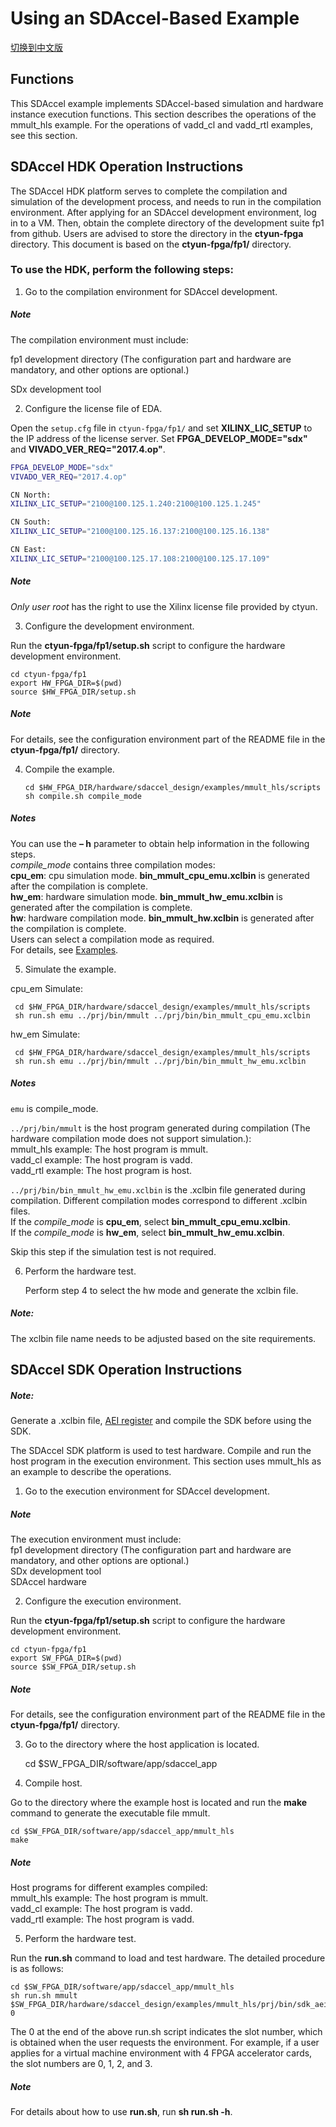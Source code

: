 Using an SDAccel-Based Example
========================

[切换到中文版](./Using_an_SDAccel_based_Example_cn.md)

Functions
--------------------------------------------------------------------------------------------------------------------------------------------------------------------------------

This SDAccel example implements SDAccel-based simulation and hardware instance execution functions. This section describes the operations of the mmult_hls example. For the operations of vadd_cl and vadd_rtl examples, see this section.

SDAccel HDK Operation Instructions
---------------------------------------------------------------------------------------------------------------------------------------------------------------------------------

The SDAccel HDK platform serves to complete the compilation and simulation of the development process, and needs to run in the compilation environment. After applying for an SDAccel development environment, log in to a VM. Then, obtain the complete directory of the development suite fp1 from github. Users are advised to store the directory in the **ctyun-fpga** directory. This document is based on the **ctyun-fpga/fp1/** directory.

### To use the HDK, perform the following steps:

1. Go to the compilation environment for SDAccel development.

##### Note

  The compilation environment must include:  

  fp1 development directory (The configuration part and hardware are mandatory, and other options are optional.)  

  SDx development tool

2.  Configure the license file of EDA.

  Open the `setup.cfg` file in `ctyun-fpga/fp1/` and set **XILINX_LIC_SETUP** to the IP address of the license server. Set **FPGA_DEVELOP_MODE="sdx"** and **VIVADO_VER_REQ="2017.4.op"**.

```bash
FPGA_DEVELOP_MODE="sdx"  
VIVADO_VER_REQ="2017.4.op"

CN North:
XILINX_LIC_SETUP="2100@100.125.1.240:2100@100.125.1.245"

CN South:
XILINX_LIC_SETUP="2100@100.125.16.137:2100@100.125.16.138"

CN East:
XILINX_LIC_SETUP="2100@100.125.17.108:2100@100.125.17.109"
```

##### Note
  *Only user root* has the right to use the Xilinx license file provided by ctyun.

3. Configure the development environment.

  Run the **ctyun-fpga/fp1/setup.sh** script to configure the hardware development environment.

  	cd ctyun-fpga/fp1
  	export HW_FPGA_DIR=$(pwd)
  	source $HW_FPGA_DIR/setup.sh
##### Note
  For details, see the configuration environment part of the README file in the **ctyun-fpga/fp1/** directory.

4. Compile the example.
   ```
   cd $HW_FPGA_DIR/hardware/sdaccel_design/examples/mmult_hls/scripts
   sh compile.sh compile_mode
   ```

##### Notes
   You can use the **– h** parameter to obtain help information in the following steps.  
   *compile_mode* contains three compilation modes:  
   **cpu_em**: cpu simulation mode. **bin_mmult_cpu_emu.xclbin** is generated after the compilation is complete.  
   **hw_em**: hardware simulation mode. **bin_mmult_hw_emu.xclbin** is generated after the compilation is complete.   
   **hw**: hardware compilation mode. **bin_mmult_hw.xclbin** is generated after the compilation is complete.   
   Users can select a compilation mode as required.  
   For details, see [Examples](../hardware/sdaccel_design/examples/mmult_hls/README.md).

5. Simulate the example.

cpu_em Simulate:

   ```
    cd $HW_FPGA_DIR/hardware/sdaccel_design/examples/mmult_hls/scripts
    sh run.sh emu ../prj/bin/mmult ../prj/bin/bin_mmult_cpu_emu.xclbin
   ```

hw_em Simulate:

   ```
    cd $HW_FPGA_DIR/hardware/sdaccel_design/examples/mmult_hls/scripts
    sh run.sh emu ../prj/bin/mmult ../prj/bin/bin_mmult_hw_emu.xclbin
   ```

##### Notes

   `emu` is compile_mode.

   `../prj/bin/mmult` is the host program generated during compilation (The hardware compilation mode does not support simulation.):  
   mmult_hls example: The host program is mmult.  
   vadd_cl example: The host program is vadd.  
   vadd_rtl example: The host program is host.

   `../prj/bin/bin_mmult_hw_emu.xclbin` is the .xclbin file generated during compilation. Different compilation modes correspond to different .xclbin files.  
   If the *compile_mode* is **cpu_em**, select **bin_mmult_cpu_emu.xclbin**.  
   If the *compile_mode* is **hw_em**, select **bin_mmult_hw_emu.xclbin**.   

   Skip this step if the simulation test is not required.

6. Perform the hardware test.

   Perform step 4 to select the hw mode and generate the xclbin file.

##### Note:
  The xclbin file name needs to be adjusted based on the site requirements. 

SDAccel SDK Operation Instructions
---------------------------------------------------------------------------------------------------------------------------------------------------------------------------------

##### Note:

Generate a .xclbin file, [AEI register](./Register_an_FPGA_image_for_an_OpenCL_project.md) and compile the SDK  before using the SDK.

The SDAccel SDK platform is used to test hardware. Compile and run the host program in the execution environment. This section uses mmult_hls as an example to describe the operations.

1.  Go to the execution environment for SDAccel development.

##### Note

  The execution environment must include:  
  fp1 development directory (The configuration part and hardware are mandatory, and other options are optional.)  
  SDx development tool  
  SDAccel hardware

2. Configure the execution environment.

  Run the **ctyun-fpga/fp1/setup.sh** script to configure the hardware development environment.

  	cd ctyun-fpga/fp1
  	export SW_FPGA_DIR=$(pwd)
  	source $SW_FPGA_DIR/setup.sh
##### Note

  For details, see the configuration environment part of the README file in the **ctyun-fpga/fp1/** directory.

3.  Go to the directory where the host application is located.

    cd $SW_FPGA_DIR/software/app/sdaccel_app

4. Compile host.

  Go to the directory where the example host is located and run the **make** command to generate the executable file mmult.

  	cd $SW_FPGA_DIR/software/app/sdaccel_app/mmult_hls
  	make

##### Note

  Host programs for different examples compiled:  
  mmult_hls example: The host program is mmult.  
  vadd_cl example: The host program is vadd.  
  vadd_rtl example: The host program is vadd.

5. Perform the hardware test.

  Run the **run.sh** command to load and test hardware. The detailed procedure is as follows:

  	cd $SW_FPGA_DIR/software/app/sdaccel_app/mmult_hls
  	sh run.sh mmult $SW_FPGA_DIR/hardware/sdaccel_design/examples/mmult_hls/prj/bin/sdk_aeiid.xclbin 0

The 0 at the end of the above run.sh script indicates the slot number, which is obtained when the user requests the environment. 
For example, if a user applies for a virtual machine environment with 4 FPGA accelerator cards, the slot numbers are 0, 1, 2, and 3.

##### Note

  For details about how to use **run.sh**, run **sh run.sh -h**. 
